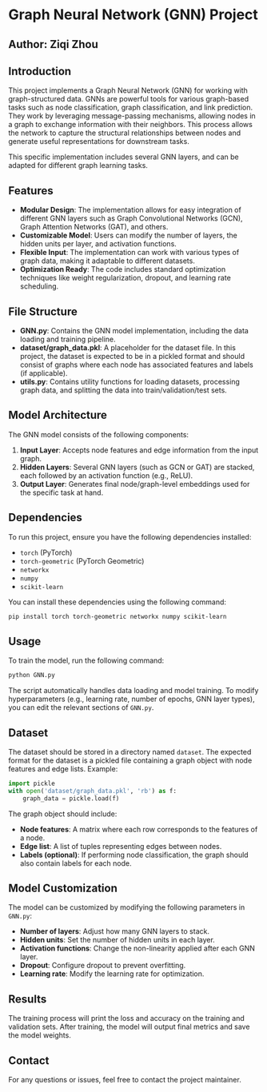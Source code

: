 # Graph Neural Network (GNN) Project
## Author: Ziqi Zhou
## Introduction

This project implements a Graph Neural Network (GNN) for working with graph-structured data. GNNs are powerful tools for various graph-based tasks such as node classification, graph classification, and link prediction. They work by leveraging message-passing mechanisms, allowing nodes in a graph to exchange information with their neighbors. This process allows the network to capture the structural relationships between nodes and generate useful representations for downstream tasks.

This specific implementation includes several GNN layers, and can be adapted for different graph learning tasks.

## Features

- **Modular Design**: The implementation allows for easy integration of different GNN layers such as Graph Convolutional Networks (GCN), Graph Attention Networks (GAT), and others.
- **Customizable Model**: Users can modify the number of layers, the hidden units per layer, and activation functions.
- **Flexible Input**: The implementation can work with various types of graph data, making it adaptable to different datasets.
- **Optimization Ready**: The code includes standard optimization techniques like weight regularization, dropout, and learning rate scheduling.

## File Structure

- **GNN.py**: Contains the GNN model implementation, including the data loading and training pipeline.
- **dataset/graph_data.pkl**: A placeholder for the dataset file. In this project, the dataset is expected to be in a pickled format and should consist of graphs where each node has associated features and labels (if applicable).
- **utils.py**: Contains utility functions for loading datasets, processing graph data, and splitting the data into train/validation/test sets.

## Model Architecture

The GNN model consists of the following components:

1. **Input Layer**: Accepts node features and edge information from the input graph.
2. **Hidden Layers**: Several GNN layers (such as GCN or GAT) are stacked, each followed by an activation function (e.g., ReLU).
3. **Output Layer**: Generates final node/graph-level embeddings used for the specific task at hand.

## Dependencies

To run this project, ensure you have the following dependencies installed:

- `torch` (PyTorch)
- `torch-geometric` (PyTorch Geometric)
- `networkx`
- `numpy`
- `scikit-learn`

You can install these dependencies using the following command:

```bash
pip install torch torch-geometric networkx numpy scikit-learn
```

## Usage

To train the model, run the following command:

```bash
python GNN.py
```

The script automatically handles data loading and model training. To modify hyperparameters (e.g., learning rate, number of epochs, GNN layer types), you can edit the relevant sections of `GNN.py`.

## Dataset

The dataset should be stored in a directory named `dataset`. The expected format for the dataset is a pickled file containing a graph object with node features and edge lists. Example:

```python
import pickle
with open('dataset/graph_data.pkl', 'rb') as f:
    graph_data = pickle.load(f)
```

The graph object should include:
- **Node features**: A matrix where each row corresponds to the features of a node.
- **Edge list**: A list of tuples representing edges between nodes.
- **Labels (optional)**: If performing node classification, the graph should also contain labels for each node.

## Model Customization

The model can be customized by modifying the following parameters in `GNN.py`:

- **Number of layers**: Adjust how many GNN layers to stack.
- **Hidden units**: Set the number of hidden units in each layer.
- **Activation functions**: Change the non-linearity applied after each GNN layer.
- **Dropout**: Configure dropout to prevent overfitting.
- **Learning rate**: Modify the learning rate for optimization.

## Results

The training process will print the loss and accuracy on the training and validation sets. After training, the model will output final metrics and save the model weights.

## Contact

For any questions or issues, feel free to contact the project maintainer.
